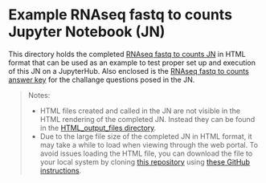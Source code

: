 # Example RNAseq fastq to counts Jupyter Notebook (JN)

This directory holds the completed [RNAseq fastq to counts JN](RNAseq_fastq_to_counts_JN_06-2022_completed.html) in HTML format that can be used as an example to test proper set up and execution of this JN on a JupyterHub. Also enclosed is the [RNAseq fastq to counts answer key](RNAseq_fastq_to_counts_JN_Answer_Key.md) for the challange questions posed in the JN.
> Notes: 
> - HTML files created and called in the JN are not visible in the HTML rendering of the completed JN. Instead they can be found in the [HTML_output_files directory](#HTML_output_files).
> - Due to the large file size of the completed JN in HTML format, it may take a while to load when viewing through the web portal. To avoid issues loading the HTML file, you can download the file to your local system by cloning [this repository](https://github.com/asaravia-butler/GeneLab_Training) using [these GitHub instructions](https://docs.github.com/en/github/creating-cloning-and-archiving-repositories/cloning-a-repository-from-github/cloning-a-repository#cloning-a-repository).
